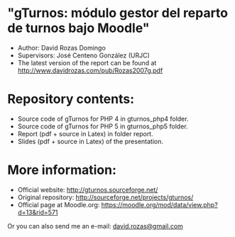 "gTurnos: módulo gestor del reparto de turnos bajo Moodle"
=============================================================================

- Author: David Rozas Domingo
- Supervisors: José Centeno González (URJC)
- The latest version of the report can be found at http://www.davidrozas.com/pub/Rozas2007g.pdf


Repository contents:
============

- Source code of gTurnos for PHP 4 in gturnos_php4 folder.
- Source code of gTurnos for PHP 5 in gturnos_php5 folder.
- Report (pdf + source in Latex) in folder report.
- Slides (pdf + source in Latex) of the presentation.


More information:
=================
- Official website: http://gturnos.sourceforge.net/
- Original repository: http://sourceforge.net/projects/gturnos/
- Official page at Moodle.org: https://moodle.org/mod/data/view.php?d=13&rid=571

Or you can also send me an e-mail: david.rozas@gmail.com
